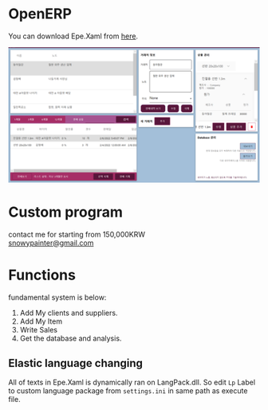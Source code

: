 # OpenERP
You can download Epe.Xaml from
[here](https://github.com/SnowyPainter/OpenERP/releases/tag/1.1).

![tp](./tp.png)

# Custom program
contact me for starting from 150,000KRW  
snowypainter@gmail.com

# Functions
fundamental system is below:  
1. Add My clients and suppliers. 
2. Add My Item
3. Write Sales
4. Get the database and analysis.

## Elastic language changing

All of texts in Epe.Xaml is dynamically ran on LangPack.dll. So edit ```Lp``` Label to custom language package from ```settings.ini``` in same path as execute file.